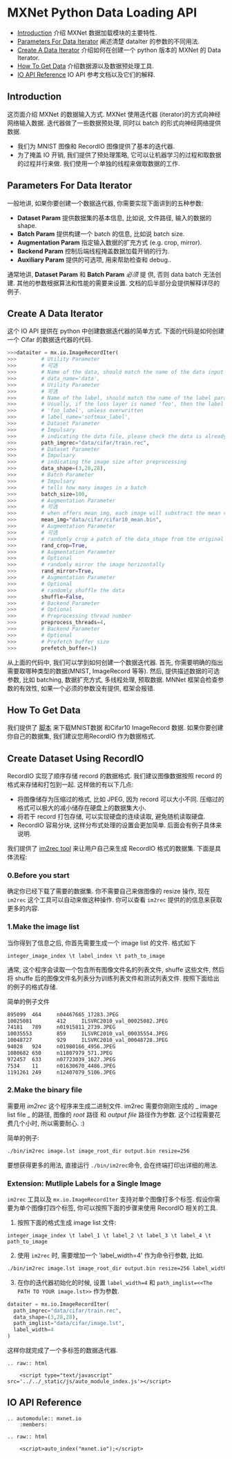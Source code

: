 
MXNet Python Data Loading API
=============================
* [Introduction](#introduction) 介绍 MXNet 数据加载模块的主要特性.
* [Parameters For Data Iterator](#parameters-for-data-iterator) 阐述清楚 dataIter 的参数的不同用法.
* [Create A Data Iterator](#create-a-data-iterator) 介绍如何在创建一个  python 版本的 MXNet 的 Data Iterator.
* [How To Get Data](#how-to-get-data) 介绍数据源以及数据预处理工具.
* [IO API Reference](#io-api-reference) IO API 参考文档以及它们的解释.

Introduction
------------
这页面介绍 MXNet 的数据输入方式. MXNet 使用迭代器 (iterator)的方式向神经网络输入数据. 迭代器做了一些数据预处理, 同时以 batch 的形式向神经网络提供数据.


* 我们为 MNIST 图像和 RecordIO 图像提供了基本的迭代器.
* 为了掩盖 IO 开销, 我们提供了预处理策略, 它可以让机器学习的过程和取数据的过程并行来做. 我们使用一个单独的线程来做取数据的工作.

Parameters For Data Iterator
----------------------------

一般地讲, 如果你要创建一个数据迭代器, 你需要实现下面讲到的五种参数:

* **Dataset Param** 提供数据集的基本信息, 比如说, 文件路径, 输入的数据的 shape. 
* **Batch Param** 提供构建一个 batch 的信息,  比如说 batch size. 
* **Augmentation Param** 指定输入数据的扩充方式 (e.g. crop, mirror).
* **Backend Param** 控制后端线程掩盖数据加载开销的行为.
* **Auxiliary Param** 提供的可选项, 用来帮助检查和 debug..

通常地讲, **Dataset Param** 和 **Batch Param**  *必须* 提 供, 否则 data batch 无法创建. 其他的参数根据算法和性能的需要来设置.  文档的后半部分会提供解释详尽的例子.

Create A Data Iterator
----------------------
这个 IO API 提供在 python 中创建数据迭代器的简单方式. 下面的代码是如何创建一个 Cifar 的数据迭代器的代码.


```python
>>>dataiter = mx.io.ImageRecordIter(
>>>        # Utility Parameter 
>>>        # 可选
>>>        # Name of the data, should match the name of the data input of the network 
>>>        # data_name='data',
>>>        # Utility Parameter
>>>        # 可选
>>>        # Name of the label, should match the name of the label parameter of the network.
>>>        # Usually, if the loss layer is named 'foo', then the label input has the name
>>>        # 'foo_label', unless overwritten
>>>        # label_name='softmax_label',
>>>        # Dataset Parameter
>>>        # Impulsary
>>>        # indicating the data file, please check the data is already there
>>>        path_imgrec="data/cifar/train.rec",
>>>        # Dataset Parameter
>>>        # Impulsary
>>>        # indicating the image size after preprocessing
>>>        data_shape=(3,28,28),
>>>        # Batch Parameter
>>>        # Impulsary
>>>        # tells how many images in a batch
>>>        batch_size=100,
>>>        # Augmentation Parameter
>>>        # 可选
>>>        # when offers mean_img, each image will substract the mean value at each pixel
>>>        mean_img="data/cifar/cifar10_mean.bin",
>>>        # Augmentation Parameter
>>>        # 可选
>>>        # randomly crop a patch of the data_shape from the original image
>>>        rand_crop=True,
>>>        # Augmentation Parameter
>>>        # Optional
>>>        # randomly mirror the image horizontally
>>>        rand_mirror=True,
>>>        # Augmentation Parameter
>>>        # Optional
>>>        # randomly shuffle the data
>>>        shuffle=False,
>>>        # Backend Parameter
>>>        # Optional
>>>        # Preprocessing thread number
>>>        preprocess_threads=4,
>>>        # Backend Parameter
>>>        # Optional
>>>        # Prefetch buffer size
>>>        prefetch_buffer=1)
```

从上面的代码中, 我们可以学到如何创建一个数据迭代器. 首先, 你需要明确的指出需要取哪种类型的数据(MNIST, ImageRecord 等等). 然后, 提供描述数据的可选参数, 比如 batching, 数据扩充方式, 多线程处理, 预取数据.  MNNet 框架会检查参数的有效性, 如果一个必须的参数没有提供, 框架会报错.


How To Get Data
---------------


我们提供了 [脚本](../../tests/python/common/get_data.py) 来下载MNIST数据 和Cifar10 ImageRecord 数据.  如果你要创建你自己的数据集, 我们建议您用RecordIO 作为数据格式.

## Create Dataset Using RecordIO

RecordIO 实现了顺序存储 record 的数据格式. 我们建议图像数据按照 record 的格式来存储和打包到一起. 这样做的有以下几点:


* 将图像储存为压缩过的格式, 比如 JPEG, 因为 record 可以大小不同. 压缩过的格式可以极大的减小储存在硬盘上的数据集大小.
* 将若干 record 打包存储, 可以实现硬盘的连续读取, 避免随机读取硬盘.
* RecordIO 容易分块, 这样分布式处理的设置会更加简单. 后面会有例子具体来说明.

我们提供了 [im2rec tool](../../tools/im2rec.cc) 来让用户自己来生成 RecordIO 格式的数据集.  下面是具体流程:

### 0.Before you start
确定你已经下载了需要的数据集. 你不需要自己来做图像的 resize 操作, 现在 `im2rec` 这个工具可以自动来做这种操作. 你可以查看 `im2rec` 提供的的信息来获取更多的内容.

### 1.Make the image list
当你得到了信息之后, 你首先需要生成一个 image list 的文件. 格式如下
```
integer_image_index \t label_index \t path_to_image
```
通常, 这个程序会读取一个包含所有图像文件名的列表文件,  shuffe 这些文件, 然后将 shuffe 后的图像文件名列表分为训练列表文件和测试列表文件. 按照下面给出的例子的格式存储.

简单的例子文件

```bash
895099  464     n04467665_17283.JPEG
10025081        412     ILSVRC2010_val_00025082.JPEG
74181   789     n01915811_2739.JPEG
10035553        859     ILSVRC2010_val_00035554.JPEG
10048727        929     ILSVRC2010_val_00048728.JPEG
94028   924     n01980166_4956.JPEG
1080682 650     n11807979_571.JPEG
972457  633     n07723039_1627.JPEG
7534    11      n01630670_4486.JPEG
1191261 249     n12407079_5106.JPEG
```

### 2.Make the binary file

需要用 *im2rec* 这个程序来生成二进制文件.  im2rec 需要你刚刚生成的 _ image list file _ 的路径, 图像的 _root_ 路径 和 _output file_ 路径作为参数. 这个过程需要花费几个小时, 所以需要耐心. :)


简单的例子:
```bash
./bin/im2rec image.lst image_root_dir output.bin resize=256
```
要想获得更多的用法, 直接运行 ```./bin/im2rec```命令, 会在终端打印出详细的用法.

### Extension: Mutliple Labels for a Single Image

`im2rec` 工具以及 `mx.io.ImageRecordIter` 支持对单个图像打多个标签. 假设你需要为单个图像打四个标签, 你可以按照下面的步骤来使用 RecordIO 相关的工具.

1. 按照下面的格式生成 image list 文件:
```
integer_image_index \t label_1 \t label_2 \t label_3 \t label_4 \t path_to_image
```

2. 使用 `im2rec` 时, 需要增加一个 'label_width=4' 作为命令行参数, 比如.
```bash
./bin/im2rec image.lst image_root_dir output.bin resize=256 label_width=4
```

3. 在你的迭代器初始化的时候, 设置 `label_width=4` 和 `path_imglist=<<The PATH TO YOUR image.lst>>` 作为参数.

```python
dataiter = mx.io.ImageRecordIter(
  path_imgrec="data/cifar/train.rec",
  data_shape=(3,28,28),
  path_imglist="data/cifar/image.lst",
  label_width=4
)
```

这样你就完成了一个多标签的数据迭代器.

```eval_rst
.. raw:: html

    <script type="text/javascript" src='../../_static/js/auto_module_index.js'></script>
```


IO API Reference
----------------

```eval_rst
.. automodule:: mxnet.io
    :members:

.. raw:: html

    <script>auto_index("mxnet.io");</script>
```
